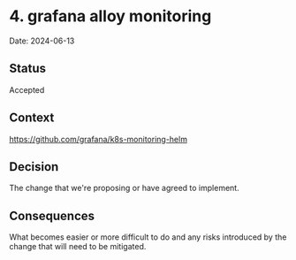 # 4. grafana alloy monitoring

Date: 2024-06-13

## Status

Accepted

## Context

https://github.com/grafana/k8s-monitoring-helm

## Decision

The change that we're proposing or have agreed to implement.

## Consequences

What becomes easier or more difficult to do and any risks introduced by the change that will need to be mitigated.
